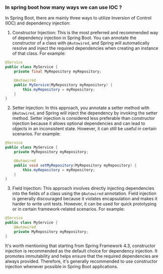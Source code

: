 ### In spring boot how many ways we can use IOC ?

In Spring Boot, there are mainly three ways to utilize Inversion of Control (IOC) and dependency injection:

1. Constructor Injection: This is the most preferred and recommended way of dependency injection in Spring Boot. You can annotate the constructor of a class with `@Autowired`, and Spring will automatically resolve and inject the required dependencies when creating an instance of that class. For example:

```java
@Service
public class MyService {
    private final MyRepository myRepository;

    @Autowired
    public MyService(MyRepository myRepository) {
        this.myRepository = myRepository;
    }
}
```

2. Setter Injection: In this approach, you annotate a setter method with `@Autowired`, and Spring will inject the dependency by invoking the setter method. Setter injection is considered less preferable than constructor injection because it allows optional dependencies and can lead to objects in an inconsistent state. However, it can still be useful in certain scenarios. For example:

```java
@Service
public class MyService {
    private MyRepository myRepository;

    @Autowired
    public void setMyRepository(MyRepository myRepository) {
        this.myRepository = myRepository;
    }
}
```

3. Field Injection: This approach involves directly injecting dependencies into the fields of a class using the `@Autowired` annotation. Field injection is generally discouraged because it violates encapsulation and makes it harder to write unit tests. However, it can be used for quick prototyping or in certain framework-related scenarios. For example:

```java
@Service
public class MyService {
    @Autowired
    private MyRepository myRepository;
}
```

It's worth mentioning that starting from Spring Framework 4.3, constructor injection is recommended as the default choice for dependency injection. It promotes immutability and helps ensure that the required dependencies are always provided. Therefore, it's generally recommended to use constructor injection whenever possible in Spring Boot applications.
